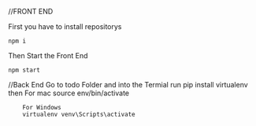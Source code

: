 //FRONT END

First you have to install repositorys

    npm i

Then Start the Front End

    npm start

//Back End
Go to todo Folder and into the Termial run
pip install virtualenv
then
For mac
source env/bin/activate

        For Windows
        virtualenv venv\Scripts\activate

